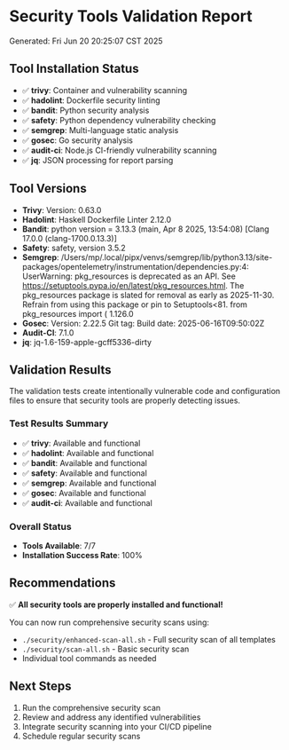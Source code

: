 # Security Tools Validation Report
Generated: Fri Jun 20 20:25:07 CST 2025

## Tool Installation Status
- ✅ **trivy**: Container and vulnerability scanning
- ✅ **hadolint**: Dockerfile security linting
- ✅ **bandit**: Python security analysis
- ✅ **safety**: Python dependency vulnerability checking
- ✅ **semgrep**: Multi-language static analysis
- ✅ **gosec**: Go security analysis
- ✅ **audit-ci**: Node.js CI-friendly vulnerability scanning
- ✅ **jq**: JSON processing for report parsing

## Tool Versions
- **Trivy**: Version: 0.63.0
- **Hadolint**: Haskell Dockerfile Linter 2.12.0
- **Bandit**:   python version = 3.13.3 (main, Apr  8 2025, 13:54:08) [Clang 17.0.0 (clang-1700.0.13.3)]
- **Safety**: safety, version 3.5.2
- **Semgrep**: /Users/mp/.local/pipx/venvs/semgrep/lib/python3.13/site-packages/opentelemetry/instrumentation/dependencies.py:4: UserWarning: pkg_resources is deprecated as an API. See https://setuptools.pypa.io/en/latest/pkg_resources.html. The pkg_resources package is slated for removal as early as 2025-11-30. Refrain from using this package or pin to Setuptools<81.
  from pkg_resources import (
1.126.0
- **Gosec**: Version: 2.22.5
Git tag: 
Build date: 2025-06-16T09:50:02Z
- **Audit-CI**: 7.1.0
- **jq**: jq-1.6-159-apple-gcff5336-dirty

## Validation Results
The validation tests create intentionally vulnerable code and configuration files
to ensure that security tools are properly detecting issues.

### Test Results Summary
- ✅ **trivy**: Available and functional
- ✅ **hadolint**: Available and functional
- ✅ **bandit**: Available and functional
- ✅ **safety**: Available and functional
- ✅ **semgrep**: Available and functional
- ✅ **gosec**: Available and functional
- ✅ **audit-ci**: Available and functional

### Overall Status
- **Tools Available**: 7/7
- **Installation Success Rate**: 100%

## Recommendations
✅ **All security tools are properly installed and functional!**

You can now run comprehensive security scans using:
- `./security/enhanced-scan-all.sh` - Full security scan of all templates
- `./security/scan-all.sh` - Basic security scan
- Individual tool commands as needed

## Next Steps
1. Run the comprehensive security scan
2. Review and address any identified vulnerabilities
3. Integrate security scanning into your CI/CD pipeline
4. Schedule regular security scans
